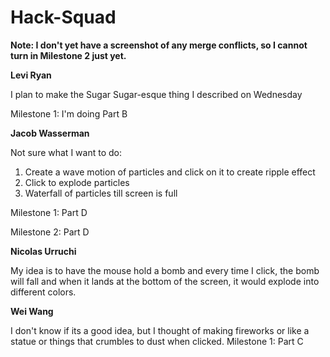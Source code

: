# Hack-Squad

**Note: I don't yet have a screenshot of any merge conflicts, so I cannot turn in Milestone 2 just yet.**


**Levi Ryan**

I plan to make the Sugar Sugar-esque thing I described on Wednesday

Milestone 1: I'm doing Part B






**Jacob Wasserman**

Not sure what I want to do:

1. Create a wave motion of particles and click on it to create ripple effect
2. Click to explode particles
3. Waterfall of particles till screen is full

Milestone 1: Part D

Milestone 2: Part D





**Nicolas Urruchi**

My idea is to have the mouse hold a bomb and every time I click, the bomb will fall and when it lands at the bottom of the screen, it would explode into different colors.





**Wei Wang**

I don't know if its a good idea, but I thought of making fireworks or like a statue or things that crumbles to dust when clicked.
Milestone 1: Part C
